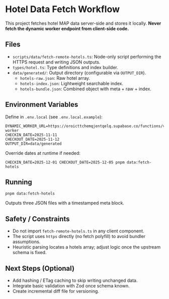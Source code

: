 # Hotel Data Fetch Workflow

This project fetches hotel MAP data server-side and stores it locally. **Never fetch the dynamic worker endpoint from client-side code.**

## Files
- `scripts/data/fetch-remote-hotels.ts`: Node-only script performing the HTTPS request and writing JSON outputs.
- `types/hotel.ts`: Type definitions and index builder.
- `data/generated/`: Output directory (configurable via `OUTPUT_DIR`).
  - `hotels-raw.json`: Raw hotel array.
  - `hotels-index.json`: Lightweight searchable index.
  - `hotels-bundle.json`: Combined object with meta + raw + index.

## Environment Variables
Define in `.env.local` (see `.env.local.example`):
```
DYNAMIC_WORKER_URL=https://oroicttchemqjentqelq.supabase.co/functions/v1/dynamic-worker
CHECKIN_DATE=2025-11-11
CHECKOUT_DATE=2025-11-12
OUTPUT_DIR=data/generated
```
Override dates at runtime if needed:
```
CHECKIN_DATE=2025-12-01 CHECKOUT_DATE=2025-12-05 pnpm data:fetch-hotels
```

## Running
```
pnpm data:fetch-hotels
```
Outputs three JSON files with a timestamped meta block.

## Safety / Constraints
- Do not import `fetch-remote-hotels.ts` in any client component.
- The script uses `https` directly (no fetch polyfill) to avoid bundler assumptions.
- Heuristic parsing locates a hotels array; adjust logic once the upstream schema is fixed.

## Next Steps (Optional)
- Add hashing / ETag caching to skip writing unchanged data.
- Integrate basic validation with Zod once schema known.
- Create incremental diff file for versioning.
